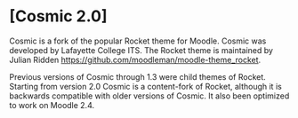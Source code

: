 # [Cosmic 2.0]

Cosmic is a fork of the popular Rocket theme for Moodle. Cosmic was developed by Lafayette College ITS. The Rocket theme is maintained by Julian Ridden <https://github.com/moodleman/moodle-theme_rocket>.

Previous versions of Cosmic through 1.3 were child themes of Rocket. Starting from version 2.0 Cosmic is a content-fork of Rocket, although it is backwards compatible with older versions of Cosmic. It also been optimized to work on Moodle 2.4.